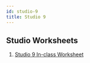```yaml
---
id: studio-9
title: Studio 9
---
```


## Studio Worksheets

1. [Studio 9 In-class Worksheet](https://drive.google.com/drive/folders/1mrAUMym_ytzvQU5XfPfnZw1hBkudtiDR?usp=sharing)
